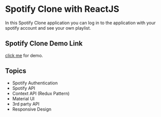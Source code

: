 # Spotify Clone with ReactJS
In this Spotify Clone application you can log in to the application with your spotify account and see your own playlist.

## Spotify Clone Demo Link
<a href="https://spotify-clone-b6901.web.app/">click me</a> for demo.


## Topics
+ Spotify Authentication
+ Spotify API
+ Context API (Redux Pattern)
+ Material UI
+ 3rd party API
+ Responsive Design





